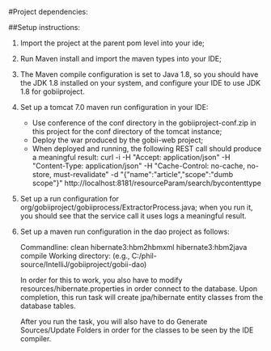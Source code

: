 #Project dependencies:

##Setup instructions:

1) Import the project at the parent pom level into your ide;

2) Run Maven install and import the maven types into your IDE;

3) The Maven compile configuration is set to Java 1.8, so you should have the JDK 1.8
   installed on your system, and configure your IDE to use JDK 1.8 for gobiiproject.

3) Set up a tomcat 7.0 maven run configuration in your IDE:
    * Use conference of the conf directory in the gobiiproject-conf.zip in this
      project for the conf directory of the tomcat instance;
    * Deploy the war produced by the gobii-web project;
    * When deployed and running, the following REST call should produce a
      meaningful result:
      curl -i -H "Accept: application/json" -H "Content-Type: application/json"  -H "Cache-Control: no-cache, no-store, must-revalidate" -d "{\"name\":\"article\",\"scope\":\"dumb scope\"}" http://localhost:8181/resourceParam/search/bycontenttype

4) Set up a run configuration for org/gobiiproject/gobiiprocess/ExtractorProcess.java;
   when you run it, you should see that the service call it uses logs a meaningful result.

5) Set up a maven run configuration in the dao project as follows:

   Commandline: clean hibernate3:hbm2hbmxml hibernate3:hbm2java compile
   Working directory: <physical-path-to-module> (e.g., C:/phil-source/IntelliJ/gobiiproject/gobii-dao)

   In order for this to work, you also have to modify resources/hibernate.properties in order
   connect to the database. Upon completion, this run task will create jpa/hibernate entity
   classes from the database tables.

   After you run the task, you will also have to do Generate Sources/Update Folders in order
   for the classes to be seen by the IDE compiler.



